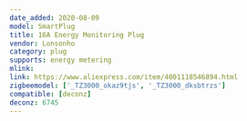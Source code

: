 ```yaml
---
date_added: 2020-08-09
model: SmartPlug
title: 16A Energy Monitoring Plug
vendor: Lonsonho 
category: plug
supports: energy metering
mlink: 
link: https://www.aliexpress.com/item/4001118546894.html
zigbeemodel: ['_TZ3000_okaz9tjs', '_TZ3000_dksbtrzs']
compatible: [deconz]
deconz: 6745
---
```

